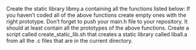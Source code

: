 Create the static library libmy.a containing all the functions listed below:
If you haven’t coded all of the above functions create empty ones with the right prototype.
Don’t forget to push your main.h file to your repository. It should at least contain all the prototypes of the above functions.
Create a script called create_static_lib.sh that creates a static library called liball.a from all the .c files that are in the current directory.
